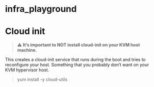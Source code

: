# infra_playground


# Cloud init

> :warning: **It’s important to NOT install cloud-init on your KVM host machine.**

This creates a cloud-init service that runs during the boot and tries to reconfigure your host. Something that you probably don’t want on your KVM hypervisor host.


> yum install -y cloud-utils